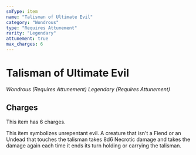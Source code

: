```yaml
---
smType: item
name: "Talisman of Ultimate Evil"
category: "Wondrous"
type: "Requires Attunement"
rarity: "Legendary"
attunement: true
max_charges: 6
---
```


# Talisman of Ultimate Evil
*Wondrous (Requires Attunement) Legendary (Requires Attunement)*

## Charges

This item has 6 charges.

This item symbolizes unrepentant evil. A creature that isn't a Fiend or an Undead that touches the talisman takes 8d6 Necrotic damage and takes the damage again each time it ends its turn holding or carrying the talisman.
